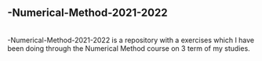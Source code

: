 ## -Numerical-Method-2021-2022
<br>
-Numerical-Method-2021-2022 is a repository with a exercises which I have been doing through the Numerical Method course on 3 term of my studies.
